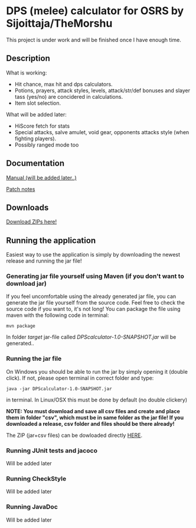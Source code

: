 # DPS (melee) calculator for OSRS by Sijoittaja/TheMorshu

This project is under work and will be finished once I have enough time. 

## Description

What is working:
- Hit chance, max hit and dps calculators. 
- Potions, prayers, attack styles, levels, attack/str/def bonuses and slayer tass (yes/no) are concidered in calculations.
- Item slot selection.

What will be added later:
- HiScore fetch for stats
- Special attacks, salve amulet, void gear, opponents attacks style (when fighting players).
- Possibly ranged mode too


## Documentation

[Manual (will be added later..)](https://github.com/TheMorshu/DPScalculator/tree/master/documentation/manual.md)

[Patch notes](https://github.com/TheMorshu/DPScalculator/tree/master/documentation/patchnotes)

## Downloads

[Download ZIPs here!](https://github.com/TheMorshu/DPScalculator/releases)

## Running the application

Easiest way to use the application is simply by downloading the newest release and running the jar file!

### Generating jar file yourself using Maven (if you don't want to download jar)

If you feel uncomfortable using the already generated jar file, you can generate the jar file yourself from the source code. Feel free to check the source code if you want to, it's not long! You can package the file using maven with the following code in terminal:

```
mvn package
```

In folder _target_ jar-file called _DPScalculator-1.0-SNAPSHOT.jar_ will be generated..


### Running the jar file

On Windows you should be able to run the jar by simply opening it (double click). If not, please open terminal in correct folder and type:

```
java -jar DPScalculator-1.0-SNAPSHOT.jar
```
in terminal. In Linux/OSX this must be done by default (no double clickery)

**NOTE: You must download and save all csv files and create and place them in folder "csv", which must be in same folder as the jar file! If you downloaded a release, csv folder and files should be there already!**

The ZIP (jar+csv files) can be dowloaded directly [HERE](https://github.com/TheMorshu/DPScalculator/releases).

### Running JUnit tests and jacoco

Will be added later

### Running CheckStyle

Will be added later

### Running JavaDoc

Will be added later
